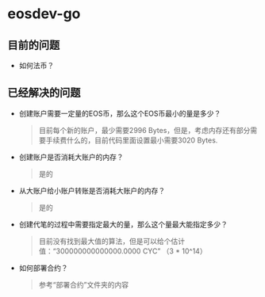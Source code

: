 # eosdev-go

## 目前的问题

- 如何法币？

## 已经解决的问题

- 创建账户需要一定量的EOS币，那么这个EOS币最小的量是多少？
  > 目前每个新的账户，最少需要2996 Bytes，但是，考虑内存还有部分需要手续费什么的，目前代码里面设置最小需要3020 Bytes.
- 创建账户是否消耗大账户的内存？
  > 是的
- 从大账户给小账户转账是否消耗大账户的内存？
  > 是的
- 创建代笔的过程中需要指定最大的量，那么这个量最大能指定多少？
  > 目前没有找到最大值的算法，但是可以给个估计值：“300000000000000.0000 CYC” （3 * 10^14）
- 如何部署合约？
  > 参考“部署合约”文件夹的内容